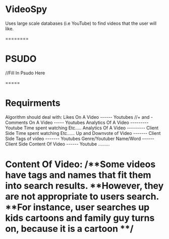 VideoSpy
========

Uses large scale databases (i.e YouTube) to find videos that the user will like. 

========



PSUDO
=====
//Fill In Psudo Here


=====


Requirments
===========
Algorithm should deal with:
                     Likes On A Video ------ Youtubes
                     //+ and - Comments On A Video ----- Youtubes
                     Analytics Of A Video --------- Youtube
                                          Time spent watching
                                          Etc.....
                     Analytics Of A Video --------- Client Side
                                          Time spent watching
                                          Etc......
                     Up and Downvote of Video ------- Client Side
                     Tags of video ------- Youtubes
                     Genre/Youtuber Name/Word ------ Client Side 
                     Content Of Video ------ Youtube
                     .........
                     <!-- Others -->

Content Of Video:
/**Some videos have tags and names that fit them into search results.
 **However, they are not appropriate to users search.
 **For instance, user searches up kids cartoons and family guy turns on, because it is a cartoon
 **/
                   <!-- Requires Algorithm -->
===========          
